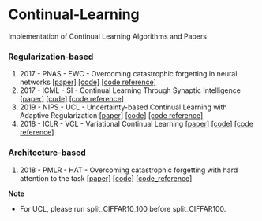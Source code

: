 # Continual-Learning
Implementation of Continual Learning Algorithms and Papers

### Regularization-based

1. 2017 - PNAS - EWC - Overcoming catastrophic forgetting in neural networks [[paper]](https://arxiv.org/abs/1612.00796) [[code]](https://github.com/Minhchuyentoancbn/Continual-Learning/tree/master/EWC) [[code reference]](https://github.com/moskomule/ewc.pytorch)
2. 2017 - ICML - SI - Continual Learning Through Synaptic Intelligence [[paper]](https://arxiv.org/abs/1703.04200) [[code]](https://github.com/Minhchuyentoancbn/Continual-Learning/tree/master/SI) [[code reference]](https://github.com/GT-RIPL/Continual-Learning-Benchmark)
3. 2019 - NIPS - UCL - Uncertainty-based Continual Learning with Adaptive Regularization [[paper]](https://arxiv.org/abs/1905.11614) [[code]](https://github.com/Minhchuyentoancbn/Continual-Learning/tree/master/UCL/approaches) [[code reference]](https://github.com/csm9493/UCL)
4. 2018 - ICLR - VCL - Variational Continual Learning [[paper]](https://arxiv.org/abs/1710.10628) [[code]](https://github.com/Minhchuyentoancbn/Continual-Learning/tree/master/UCL/approaches) [[code reference]](https://github.com/nvcuong/variational-continual-learning)

### Architecture-based

1. 2018 - PMLR - HAT - Overcoming catastrophic forgetting with hard attention to the task [[paper]](https://arxiv.org/abs/1801.01423) [[code]](https://github.com/Minhchuyentoancbn/Continual-Learning/tree/master/UCL/approaches) [[code_reference]](https://github.com/joansj/hat)


__Note__
- For UCL, please run split_CIFFAR10_100 before split_CIFFAR100.